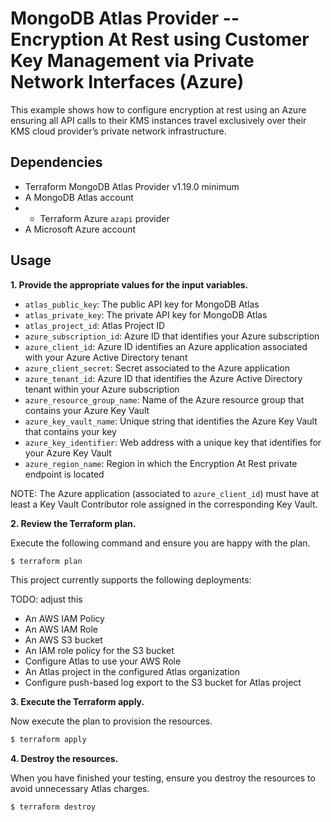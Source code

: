 # MongoDB Atlas Provider -- Encryption At Rest using Customer Key Management via Private Network Interfaces (Azure)
This example shows how to configure encryption at rest using an Azure ensuring all API calls to their KMS instances travel exclusively over their KMS cloud provider’s private network infrastructure.

## Dependencies

* Terraform MongoDB Atlas Provider v1.19.0 minimum
* A MongoDB Atlas account 
* * Terraform Azure `azapi` provider
* A Microsoft Azure account

## Usage

**1\. Provide the appropriate values for the input variables.**

- `atlas_public_key`: The public API key for MongoDB Atlas
- `atlas_private_key`: The private API key for MongoDB Atlas
- `atlas_project_id`: Atlas Project ID
- `azure_subscription_id`: Azure ID that identifies your Azure subscription
- `azure_client_id`: Azure ID identifies an Azure application associated with your Azure Active Directory tenant
- `azure_client_secret`: Secret associated to the Azure application
- `azure_tenant_id`: Azure ID  that identifies the Azure Active Directory tenant within your Azure subscription
- `azure_resource_group_name`: Name of the Azure resource group that contains your Azure Key Vault
- `azure_key_vault_name`: Unique string that identifies the Azure Key Vault that contains your key
- `azure_key_identifier`: Web address with a unique key that identifies for your Azure Key Vault
- `azure_region_name`: Region in which the Encryption At Rest private endpoint is located


NOTE: The Azure application (associated to `azure_client_id`) must have at least a Key Vault Contributor role assigned in the corresponding Key Vault.

**2\. Review the Terraform plan.**

Execute the following command and ensure you are happy with the plan.

``` bash
$ terraform plan
```
This project currently supports the following deployments:

TODO: adjust this
- An AWS IAM Policy
- An AWS IAM Role
- An AWS S3 bucket
- An IAM role policy for the S3 bucket
- Configure Atlas to use your AWS Role
- An Atlas project in the configured Atlas organization
- Configure push-based log export to the S3 bucket for Atlas project

**3\. Execute the Terraform apply.**

Now execute the plan to provision the resources.

``` bash
$ terraform apply
```

**4\. Destroy the resources.**

When you have finished your testing, ensure you destroy the resources to avoid unnecessary Atlas charges.

``` bash
$ terraform destroy
```

